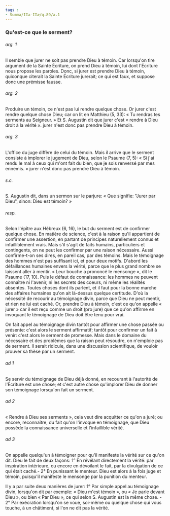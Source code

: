 ```yaml
---
tags : 
- Summa/IIa-IIæ/q.89/a.1
---
```


### Qu'est-ce que le serment?

###### arg. 1
Il semble que jurer ne soit pas prendre Dieu à témoin. Car lorsqu'on tire argument de la Sainte Écriture, on prend Dieu à témoin, lui dont l'Écriture nous propose les paroles. Donc, si jurer est prendre Dieu à témoin, quiconque citerait la Sainte Écriture jurerait; ce qui est faux, et suppose donc une prémisse fausse. 

###### arg. 2
Produire un témoin, ce n'est pas lui rendre quelque chose. Or jurer c'est rendre quelque chose Dieu; car on lit en Matthieu (5, 33): « Tu rendras tes serments au Seigneur. » Et S. Augustin dit que jurer c'est « rendre à Dieu droit à la vérité ». jurer n'est donc pas prendre Dieu à témoin. 

###### arg. 3
L'office du juge diffère de celui du témoin. Mais il arrive que le serment consiste à implorer le jugement de Dieu, selon le Psaume (7, 5): « Si j'ai rendu le mal à ceux qui m'ont fait du bien, que je sois renversé par mes ennemis. » jurer n'est donc pas prendre Dieu à témoin. 

###### s.c.
S. Augustin dit, dans un sermon sur le parjure: « Que signifie: "Jurer par Dieu", sinon: Dieu est témoin? » 

###### resp.
Selon l'épître aux Hébreux (6, 16), le but du serment est de confirmer quelque chose. En matière de science, c'est à la raison qu'il appartient de confirmer une assertion, en partant de principes naturellement connus et infailliblement vrais. Mais s'il s'agit de faits humains, particuliers et contingents, on ne peut les confirmer par une raison nécessaire. Aussi confirme-t-on ses dires, en pareil cas, par des témoins. Mais le témoignage des hommes n'est pas suffisant ici, et pour deux motifs. D'abord les défaillances humaines envers la vérité, parce que le plus grand nombre se laissent aller à mentir. « Leur bouche a prononcé le mensonge », dit le Psaume (17, 10). Puis le défaut de connaissance: les hommes ne peuvent connaître ni l'avenir, ni les secrets des coeurs, ni même les réalités absentes. Toutes choses dont ils parlent, et il faut pour la bonne marche des affaires humaines qu'on ait là-dessus quelque certitude. D'où la nécessité de recourir au témoignage divin, parce que Dieu ne peut mentir, et rien ne lui est caché. Or, prendre Dieu à témoin, c'est ce qu'on appelle « jurer » car il est reçu comme un droit (pro jure) que ce qu'on affirme en invoquant le témoignage de Dieu doit être tenu pour vrai. 

On fait appel au témoignage divin tantôt pour affirmer une chose passée ou présente: c'est alors le serment affirmatif; tantôt pour confirmer un fait à venir: c'est alors le serment de promesse. Mais dans le domaine du nécessaire et des problèmes que la raison peut résoudre, on n'emploie pas de serment. Il serait ridicule, dans une discussion scientifique, de vouloir prouver sa thèse par un serment. 

###### ad 1
Se servir du témoignage de Dieu déjà donné, en recourant à l'autorité de l'Écriture est une chose; et c'est autre chose qu'implorer Dieu de donner son témoignage lorsqu'on fait un serment. 

###### ad 2
« Rendre à Dieu ses serments », cela veut dire acquitter ce qu'on a juré; ou encore, reconnaître, du fait qu'on l'invoque en témoignage, que Dieu possède la connaissance universelle et l'infaillible vérité. 

###### ad 3
On appelle quelqu'un à témoigner pour qu'il manifeste la vérité sur ce qu'on dit. Dieu le fait de deux façons: 1° En révélant directement la vérité: par inspiration intérieure, ou encore en dévoilant le fait, par la divulgation de ce qui était caché.- 2° En punissant le menteur. Dieu est alors à la fois juge et témoin, puisqu'il manifeste le mensonge par la punition du menteur. 

Il y a par suite deux manières de jurer: 1° Par simple appel au témoignage divin, lorsqu'on dit par exemple: « Dieu m'est témoin », ou « Je parle devant Dieu », ou bien « Par Dieu », ce qui selon S. Augustin est la même chose. - 2° Par exécration lorsqu'on se voue, soi-même ou quelque chose qui vous touche, à un châtiment, si l'on ne dit pas la vérité. 

